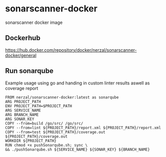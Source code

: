 # sonarscanner-docker
sonarscanner docker image

## Dockerhub

https://hub.docker.com/repository/docker/nerzal/sonarscanner-docker/general


## Run sonarqube
Example usage using go and handing in custom linter results aswell as coverage report

```
FROM nerzal/sonarscanner-docker:latest as sonarqube
ARG PROJECT_PATH
ENV PROJECT_PATH=$PROJECT_PATH
ARG SERVICE_NAME
ARG BRANCH_NAME
ARG SONAR_KEY
COPY --from=build /go/src/ /go/src/
COPY --from=lint ${PROJECT_PATH}/report.xml ${PROJECT_PATH}/report.xml
COPY --from=test ${PROJECT_PATH}/coverage.out  ${PROJECT_PATH}/coverage.out
WORKDIR ${PROJECT_PATH}
RUN chmod +x pushSonarqube.sh; sync \
&& ./pushSonarqube.sh ${SERVICE_NAME} ${SONAR_KEY} ${BRANCH_NAME}
```
